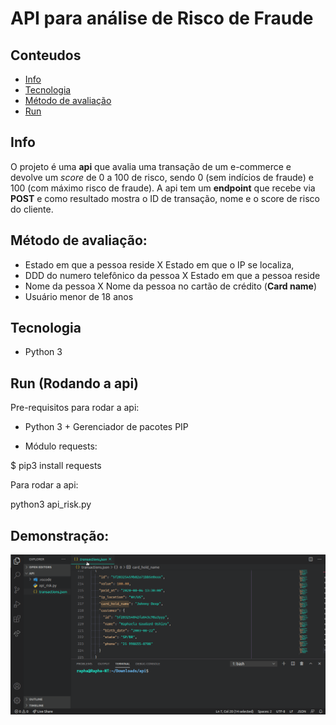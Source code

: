 # API para análise de Risco de Fraude

## Conteudos
* [Info](#info)
* [Tecnologia](#technologia)
* [Método de avaliação](#Método-de-avaliação)
* [Run](#run)

## Info
O projeto é uma **api** que avalia uma transação de um e-commerce e devolve um *score* de 0 a 100 de risco, sendo 0 (sem indícios de fraude) e 100 (com máximo risco de fraude). 
A api tem um **endpoint** que recebe via **POST** e como resultado mostra o ID de transação, nome e o score de risco do cliente.

## Método de avaliação:

* Estado em que a pessoa reside X Estado em que o IP se localiza, 
* DDD do numero telefônico da pessoa X Estado em que a pessoa reside
* Nome da pessoa X Nome da pessoa no cartão de crédito (**Card name**)
* Usuário menor de 18 anos
	
## Tecnologia

* Python 3

	
## Run (Rodando a api)

Pre-requisitos para rodar a api:

- Python 3 + Gerenciador de pacotes PIP

- Módulo requests:

$ pip3 install requests

Para rodar a api:

python3 api_risk.py

## Demonstração:

![Demonstração](./demo.gif)
